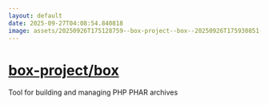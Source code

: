 ```yaml
---
layout: default
date: 2025-09-27T04:08:54.840818
image: assets/20250926T175128759--box-project--box--20250926T175930851--cropped.png
---
```


# [box-project/box](https://github.com/box-project/box)

Tool for building and managing PHP PHAR archives
